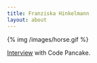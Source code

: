 ```yaml
---
title: Franziska Hinkelmann
layout: about
---
```






{% img /images/horse.gif %}


[Interview](http://www.codepancake.com/spotlight-number-78-software-engineer-franziska/) with Code Pancake.
